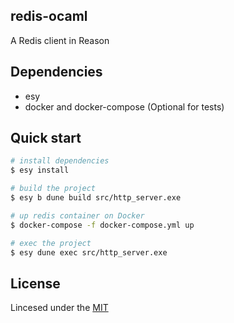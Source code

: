 ## redis-ocaml
A Redis client in Reason

## Dependencies
- esy
- docker and docker-compose (Optional for tests)

## Quick start
```bash
# install dependencies 
$ esy install

# build the project
$ esy b dune build src/http_server.exe

# up redis container on Docker
$ docker-compose -f docker-compose.yml up

# exec the project
$ esy dune exec src/http_server.exe
```

## License
Lincesed under the [MIT](https://github.com/samueldurantes/redis-ocaml/blob/master/LICENSE)